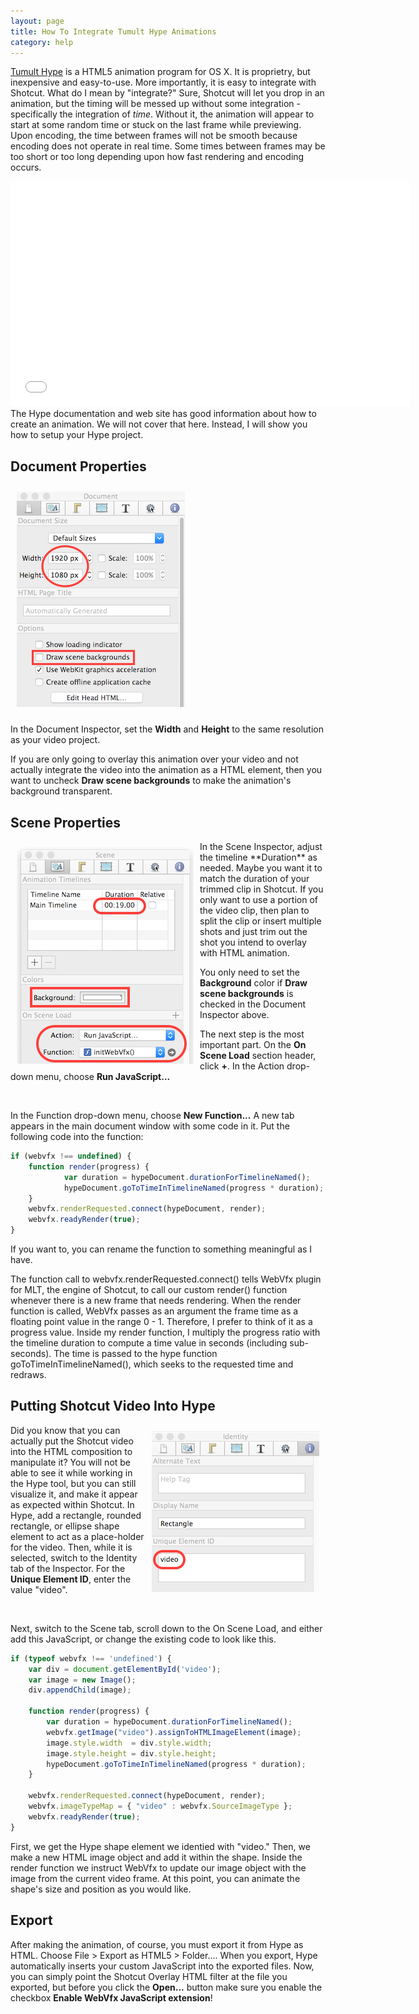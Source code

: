 ```yaml
---
layout: page
title: How To Integrate Tumult Hype Animations
category: help
---
```

<!-- Shotcut Responsive -->
<ins class="adsbygoogle"
    style="display:block"
    data-ad-client="ca-pub-1305424236533187"
    data-ad-slot="3403753557"
    data-ad-format="auto"></ins>
<script>
(adsbygoogle = window.adsbygoogle || []).push({});
</script>

[Tumult Hype](http://tumult.com/hype/) is a HTML5 animation program for
OS X. It is proprietry, but inexpensive and easy-to-use. More
importantly, it is easy to integrate with Shotcut. What do I mean by
"integrate?" Sure, Shotcut will let you drop in an animation, but the
timing will be messed up without some integration - specifically the
integration of *time*. Without it, the animation will appear to start at
some random time or stuck on the last frame while previewing. Upon
encoding, the time between frames will not be smooth because encoding
does not operate in real time. Some times between frames may be too
short or too long depending upon how fast rendering and encoding occurs.

<div style="text-align:center"><iframe width="640" height="360" src="//www.youtube.com/embed/TE8y4xKs9v4" frameborder="0" allowfullscreen="1"></iframe></div>
The Hype documentation and web site has good information about how to
create an animation. We will not cover that here. Instead, I will show
you how to setup your Hype project.

Document Properties
-------------------

<img vspace="10" width="269" alt="Hype Document Inspector" hspace="10" src="HypeDocumentInspector.png" height="345">

In the Document Inspector, set the **Width** and **Height** to the same
resolution as your video project.

If you are only going to overlay this animation over your video and not
actually integrate the video into the animation as a HTML element, then
you want to uncheck **Draw scene backgrounds** to make the animation's
background transparent.

Scene Properties
----------------

<img width="283" alt="Hype Scene Inspector" src="HypeSceneInspector.png" style="margin: 10px; float: left;" height="346">
In the Scene Inspector, adjust the timeline
**Duration** as needed. Maybe you want it to match the duration of your
trimmed clip in Shotcut. If you only want to use a portion of the video
clip, then plan to split the clip or insert multiple shots and just trim
out the shot you intend to overlay with HTML animation.

You only need to set the **Background** color if **Draw scene
backgrounds** is checked in the Document Inspector above.

The next step is the most important part. On the **On Scene Load**
section header, click **+**. In the Action drop-down menu, choose **Run
JavaScript...**

&nbsp;

In the Function drop-down menu, choose **New Function...** A new tab
appears in the main document window with some code in it. Put the
following code into the function:

~~~~ javascript
if (webvfx !== undefined) {
    function render(progress) {
            var duration = hypeDocument.durationForTimelineNamed();
            hypeDocument.goToTimeInTimelineNamed(progress * duration);
    }
    webvfx.renderRequested.connect(hypeDocument, render);
    webvfx.readyRender(true);
}
~~~~
If you want to, you can rename the function to something meaningful as I
have.

The function call to webvfx.renderRequested.connect() tells WebVfx
plugin for MLT, the engine of Shotcut, to call our custom render()
function whenever there is a new frame that needs rendering. When the
render function is called, WebVfx passes as an argument the frame time
as a floating point value in the range 0 - 1. Therefore, I prefer to
think of it as a progress value. Inside my render function, I multiply
the progress ratio with the timeline duration to compute a time value in
seconds (including sub-seconds). The time is passed to the hype function
goToTimeInTimelineNamed(), which seeks to the requested time and
redraws.

Putting Shotcut Video Into Hype
-------------------------------

<img width="268" alt="Hype Identity Inspector" src="HypeIdentityInspector.png" style="float: right; margin: 10px;" height="257">

Did you know that you can actually put the
Shotcut video into the HTML composition to manipulate it? You will not
be able to see it while working in the Hype tool, but you can still
visualize it, and make it appear as expected within Shotcut. In Hype,
add a rectangle, rounded rectangle, or ellipse shape element to act as a
place-holder for the video. Then, while it is selected, switch to the
Identity tab of the Inspector. For the **Unique Element ID**, enter the
value "video".

&nbsp;

Next, switch to the Scene tab, scroll down to the On Scene Load, and
either add this JavaScript, or change the existing code to look like
this.

~~~~ javascript
if (typeof webvfx !== 'undefined') {
    var div = document.getElementById('video');
    var image = new Image();
    div.appendChild(image);

    function render(progress) {
        var duration = hypeDocument.durationForTimelineNamed();
        webvfx.getImage("video").assignToHTMLImageElement(image);
        image.style.width  = div.style.width;
        image.style.height = div.style.height;
        hypeDocument.goToTimeInTimelineNamed(progress * duration);
    }

    webvfx.renderRequested.connect(hypeDocument, render);
    webvfx.imageTypeMap = { "video" : webvfx.SourceImageType };
    webvfx.readyRender(true);
}
~~~~

First, we get the Hype shape element we identied with "video." Then, we
make a new HTML image object and add it within the shape. Inside the
render function we instruct WebVfx to update our image object with the
image from the current video frame. At this point, you can animate the
shape's size and position as you would like.

Export
------

After making the animation, of course, you must export it from Hype as
HTML. Choose File > Export as HTML5 > Folder.... When you export,
Hype automatically inserts your custom JavaScript into the exported
files. Now, you can simply point the Shotcut Overlay HTML filter at the
file you exported, but before you click the **Open...** button make sure
you enable the checkbox **Enable WebVfx JavaScript extension**!

